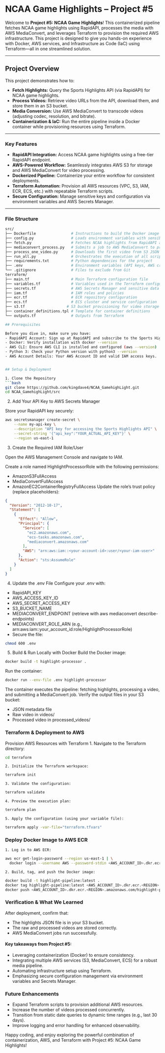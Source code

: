 # NCAA Game Highlights – Project #5

Welcome to **Project #5: NCAA Game Highlights**! This containerized pipeline fetches NCAA game highlights using RapidAPI, processes the media with AWS MediaConvert, and leverages Terraform to provision the required AWS infrastructure. This project is designed to give you hands-on experience with Docker, AWS services, and Infrastructure as Code (IaC) using Terraform—all in one streamlined solution.

---

## Project Overview

This project demonstrates how to:
- **Fetch Highlights:** Query the Sports Highlights API (via RapidAPI) for NCAA game highlights.
- **Process Videos:** Retrieve video URLs from the API, download them, and store them in an S3 bucket.
- **Media Conversion:** Use AWS MediaConvert to transcode videos (adjusting codec, resolution, and bitrate).
- **Containerization & IaC:** Run the entire pipeline inside a Docker container while provisioning resources using Terraform.

---

### Key Features

- **RapidAPI Integration:** Access NCAA game highlights using a free-tier RapidAPI endpoint.
- **AWS-Powered Workflow:** Seamlessly integrates AWS S3 for storage and AWS MediaConvert for video processing.
- **Dockerized Pipeline:** Containerize your entire workflow for consistent deployments.
- **Terraform Automation:** Provision all AWS resources (VPC, S3, IAM, ECR, ECS, etc.) with repeatable Terraform scripts.
- **Secure Configuration:** Manage sensitive keys and configuration via environment variables and AWS Secrets Manager.

---

### File Structure

```bash
src/
├── Dockerfile                # Instructions to build the Docker image
├── config.py                 # Loads environment variables with sensible defaults
├── fetch.py                  # Fetches NCAA highlights from RapidAPI and stores metadata in S3
├── mediaconvert_process.py   # Submits a job to AWS MediaConvert to process a video
├── process_one_video.py      # Downloads the first video from S3 JSON metadata and re-uploads it
├── run_all.py                # Orchestrates the execution of all scripts
├── requirements.txt          # Python dependencies for the project
├── .env                      # Environment variables (API keys, AWS credentials, etc.)
└── .gitignore                # Files to exclude from Git
terraform/
├── main.tf                   # Main Terraform configuration file
├── variables.tf              # Variables used in the Terraform configuration
├── secrets.tf                # AWS Secrets Manager and sensitive data provisioning
├── iam.tf                    # IAM roles and policies
├── ecr.tf                    # ECR repository configuration
├── ecs.tf                    # ECS cluster and service configuration
├── s3.tf                   # S3 bucket provisioning for video storage
├── container_definitions.tpl # Template for container definitions
└── outputs.tf                # Outputs from Terraform

## Prerequisites

Before you dive in, make sure you have:
- RapidAPI Account: Sign up at RapidAPI and subscribe to the Sports Highlights API (using NCAA highlights for free).
- Docker: Verify installation with docker --version
- AWS CLI: Ensure AWS CLI is installed and configured (aws --version)
- Python 3: Check your Python version with python3 --version
- AWS Account Details: Your AWS Account ID and valid IAM access keys.


## Setup & Deployment

1. Clone the Repository
```bash
git clone https://github.com/kingdave4/NCAA_GamehighLight.git
cd NCAA_GamehighLight/src
```

2. Add Your API Key to AWS Secrets Manager

Store your RapidAPI key securely:

```bash
aws secretsmanager create-secret \
    --name my-api-key \
    --description "API key for accessing the Sports Highlights API" \
    --secret-string '{"api_key":"YOUR_ACTUAL_API_KEY"}' \
    --region us-east-1
```
3. Create the Required IAM Role/User

Open the AWS Management Console and navigate to IAM.

Create a role named HighlightProcessorRole with the following permissions:
- AmazonS3FullAccess
- MediaConvertFullAccess
- AmazonEC2ContainerRegistryFullAccess
Update the role’s trust policy (replace placeholders):

```json
{
  "Version": "2012-10-17",
  "Statement": [
    {
      "Effect": "Allow",
      "Principal": {
        "Service": [
          "ec2.amazonaws.com",
          "ecs-tasks.amazonaws.com",
          "mediaconvert.amazonaws.com"
        ],
        "AWS": "arn:aws:iam::<your-account-id>:user/<your-iam-user>"
      },
      "Action": "sts:AssumeRole"
    }
  ]
}
```

4. Update the .env File
Configure your .env with:
- RapidAPI_KEY
- AWS_ACCESS_KEY_ID
- AWS_SECRET_ACCESS_KEY
- S3_BUCKET_NAME
- MEDIACONVERT_ENDPOINT (retrieve with aws mediaconvert describe-endpoints)
- MEDIACONVERT_ROLE_ARN (e.g., arn:aws:iam::your_account_id:role/HighlightProcessorRole)
- Secure the file:

``` bash
chmod 600 .env
```

5. Build & Run Locally with Docker
Build the Docker image:
``` bash
docker build -t highlight-processor .
```
Run the container:
``` bash
docker run --env-file .env highlight-processor
```

The container executes the pipeline: fetching highlights, processing a video, and submitting a MediaConvert job. Verify the output files in your S3 bucket:
- JSON metadata file
- Raw video in videos/
- Processed video in processed_videos/

### Terraform & Deployment to AWS
Provision AWS Resources with Terraform
    1. Navigate to the Terraform directory:
``` bash
cd terraform
```
    2. Initialize the Terraform workspace:

``` bash
terraform init
```

    3. Validate the configuration:
``` bash
terraform validate
```

    4. Preview the execution plan:

``` bash
terraform plan
```
    5. Apply the configuration (using your variable file):

``` bash
terraform apply -var-file="terraform.tfvars"
```

### Deploy Docker Image to AWS ECR
    1. Log in to AWS ECR:

``` bash
aws ecr get-login-password --region us-east-1 | \
  docker login --username AWS --password-stdin <AWS_ACCOUNT_ID>.dkr.ecr.us-east-1.amazonaws.com
```
    2. Build, tag, and push the Docker image:

``` bash
docker build -t highlight-pipeline:latest .
docker tag highlight-pipeline:latest <AWS_ACCOUNT_ID>.dkr.ecr.<REGION>.amazonaws.com/highlight-pipeline:latest
docker push <AWS_ACCOUNT_ID>.dkr.ecr.<REGION>.amazonaws.com/highlight-pipeline:latest
```

### Verification & What We Learned
After deployment, confirm that:

- The highlights JSON file is in your S3 bucket.
- The raw and processed videos are stored correctly.
- AWS MediaConvert jobs run successfully.

#### Key takeaways from Project #5:
- Leveraging containerization (Docker) to ensure consistency.
- Integrating multiple AWS services (S3, MediaConvert, ECS) for a robust media pipeline.
- Automating infrastructure setup using Terraform.
- Emphasizing secure configuration management via environment variables and Secrets Manager.

### Future Enhancements
- Expand Terraform scripts to provision additional AWS resources.
- Increase the number of videos processed concurrently.
- Transition from static date queries to dynamic time ranges (e.g., last 30 days).
- Improve logging and error handling for enhanced observability.

Happy coding, and enjoy exploring the powerful combination of containerization, AWS, and Terraform with Project #5: NCAA Game Highlights!

